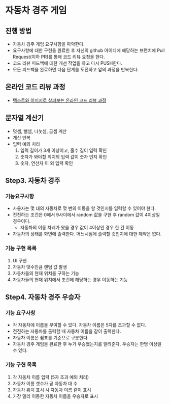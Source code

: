 # 자동차 경주 게임
## 진행 방법
* 자동차 경주 게임 요구사항을 파악한다.
* 요구사항에 대한 구현을 완료한 후 자신의 github 아이디에 해당하는 브랜치에 Pull Request(이하 PR)를 통해 코드 리뷰 요청을 한다.
* 코드 리뷰 피드백에 대한 개선 작업을 하고 다시 PUSH한다.
* 모든 피드백을 완료하면 다음 단계를 도전하고 앞의 과정을 반복한다.

## 온라인 코드 리뷰 과정
* [텍스트와 이미지로 살펴보는 온라인 코드 리뷰 과정](https://github.com/next-step/nextstep-docs/tree/master/codereview)

## 문자열 계산기
* 덧셈, 뺄셈, 나눗셈, 곱셈 계산
* 계산 반복
* 입력 예외 처리
  1) 입력 길이가 3개 이상이고, 홀수 길이 입력 확인
  2) 숫자가 와야할 위치의 입력 값이 숫자 인지 확인
  3) 숫자, 연산자 이 외 입력 확인

## Step3. 자동차 경주
### 기능요구사항
* 사용자는 몇 대의 자동차로 몇 번의 이동을 할 것인지를 입력할 수 있어야 한다.
* 전진하는 조건은 0에서 9사이에서 random 값을 구한 후 random 값이 4이상일 경우이다.
  - 자동차의 이동 차례가 왔을 경우 값이 4이상인 경우 한 칸 이동
* 자동차의 상태를 화면에 출력한다. 어느시점에 출력할 것인지에 대한 제약은 없다.

### 기능 구현 목록
1. UI 구현
2. 자동차 댓수만큼 랜덤 값 발생
3. 자동차들의 현재 위치를 구하는 기능
4. 자동차들의 현재 위치에서 조건에 해당하는 경우 이동하는 기능

## Step4. 자동차 경주 우승자
### 기능 요구사항
* 각 자동차에 이름을 부여할 수 있다. 자동차 이름은 5자를 초과할 수 없다.
* 전진하는 자동차를 출력할 때 자동차 이름을 같이 출력한다.
* 자동차 이름은 쉼표를 기준으로 구분한다.
* 자동차 경주 게임을 완료한 후 누가 우승했는지를 알려준다. 우승자는 한명 이상일 수 있다.

### 기능 구현 목록
1. 각 자동차 이름 입력 (5자 초과 예외 처리)
2. 자동차 이름 갯수가 곧 자동차 대 수
3. 자동차 위치 표시 시 자동차 이름 같이 표시
4. 가장 멀리 이동한 자동차 이름을 우승자로 표시